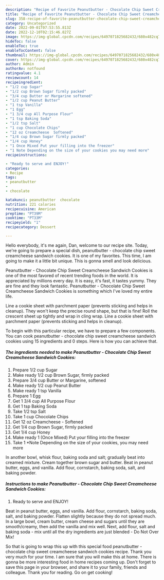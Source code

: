 ```yaml
---
description: "Recipe of Favorite Peanutbutter - Chocolate Chip Sweet Creamcheese Sandwich Cookies"
title: "Recipe of Favorite Peanutbutter - Chocolate Chip Sweet Creamcheese Sandwich Cookies"
slug: 358-recipe-of-favorite-peanutbutter-chocolate-chip-sweet-creamcheese-sandwich-cookies
category: Uncategorized
date: 2022-09-01T07:53:55.813Z
date: 2022-12-10T02:15:46.827Z
image: https://img-global.cpcdn.com/recipes/6497071825682432/680x482cq70/peanutbutter-chocolate-chip-sweet-creamcheese-sandwich-cookies-recipe-main-photo.jpg
hideToc: false
enableToc: true
enableTocContent: false
thumbnail: https://img-global.cpcdn.com/recipes/6497071825682432/680x482cq70/peanutbutter-chocolate-chip-sweet-creamcheese-sandwich-cookies-recipe-main-photo.jpg
cover: https://img-global.cpcdn.com/recipes/6497071825682432/680x482cq70/peanutbutter-chocolate-chip-sweet-creamcheese-sandwich-cookies-recipe-main-photo.jpg
author: Admin
authorAv: notfound
ratingvalue: 4.1
reviewcount: 14
recipeingredient:
- "1/2 cup Sugar"
- "1/2 cup Brown Sugar firmly packed"
- "3/4 cup Butter or Margarine softened"
- "1/2 cup Peanut Butter"
- "1 tsp Vanilla"
- "1 Egg"
- "1 3/4 cup All Purpose Flour"
- "1 tsp Baking Soda"
- "1/2 tsp Salt"
- "1 cup Chocolate Chips"
- "12 oz Creamcheese  Softened"
- "1/4 cup Brown Sugar firmly packed"
- "1/4 cup Honey"
- "1 Once Mixed Put your filling into the freezer"
- "1 Note Depending on the size of your cookies you may need more"
recipeinstructions:

- "Ready to serve and ENJOY!"
categories:
- Recipe
tags:
- peanutbutter
- 
- chocolate

katakunci: peanutbutter  chocolate 
nutrition: 221 calories
recipecuisine: American
preptime: "PT39M"
cooktime: "PT33M"
recipeyield: "1"
recipecategory: Dessert

---
```



Hello everybody, it's me again, Dan, welcome to our recipe site. Today, we're going to prepare a special dish, peanutbutter - chocolate chip sweet creamcheese sandwich cookies. It is one of my favorites. This time, I am going to make it a little bit unique. This is gonna smell and look delicious.

Peanutbutter - Chocolate Chip Sweet Creamcheese Sandwich Cookies is one of the most favored of recent trending foods in the world. It is appreciated by millions every day. It is easy, it's fast, it tastes yummy. They are fine and they look fantastic. Peanutbutter - Chocolate Chip Sweet Creamcheese Sandwich Cookies is something which I've loved my entire life.

Line a cookie sheet with parchment paper (prevents sticking and helps in cleanup). They won&#39;t keep the precise round shape, but that is fine! Roll the crescent sheet up tightly and wrap in cling wrap. Line a cookie sheet with parchment paper (prevents sticking and helps in cleanup).


To begin with this particular recipe, we have to prepare a few components. You can cook peanutbutter - chocolate chip sweet creamcheese sandwich cookies using 15 ingredients and 0 steps. Here is how you can achieve that.

<!--inarticleads1-->

##### The ingredients needed to make Peanutbutter - Chocolate Chip Sweet Creamcheese Sandwich Cookies:

1. Prepare 1/2 cup Sugar
1. Make ready 1/2 cup Brown Sugar, firmly packed
1. Prepare 3/4 cup Butter or Margarine, softened
1. Make ready 1/2 cup Peanut Butter
1. Make ready 1 tsp Vanilla
1. Prepare 1 Egg
1. Get 1 3/4 cup All Purpose Flour
1. Get 1 tsp Baking Soda
1. Take 1/2 tsp Salt
1. Take 1 cup Chocolate Chips
1. Get 12 oz Creamcheese - Softened
1. Get 1/4 cup Brown Sugar, firmly packed
1. Get 1/4 cup Honey
1. Make ready 1 (Once Mixed) Put your filling into the freezer
1. Take 1 *Note Depending on the size of your cookies, you may need more


In another bowl, whisk flour, baking soda and salt; gradually beat into creamed mixture. Cream together brown sugar and butter. Beat in peanut butter, eggs, and vanilla. Add flour, cornstarch, baking soda, salt, and baking powder. 

<!--inarticleads2-->

##### Instructions to make Peanutbutter - Chocolate Chip Sweet Creamcheese Sandwich Cookies:


1. Ready to serve and ENJOY!

Beat in peanut butter, eggs, and vanilla. Add flour, cornstarch, baking soda, salt, and baking powder. Flatten slightly because they do not spread much. In a large bowl, cream butter, cream cheese and sugars until they are smooth/creamy, then add the vanilla and mix well. Next, add flour, salt and baking soda - mix until all the dry ingredients are just blended - Do Not Over Mix! 

So that is going to wrap this up with this special food peanutbutter - chocolate chip sweet creamcheese sandwich cookies recipe. Thank you very much for your time. I am sure that you will make this at home. There is gonna be more interesting food in home recipes coming up. Don't forget to save this page in your browser, and share it to your family, friends and colleague. Thank you for reading. Go on get cooking!
